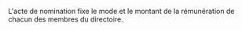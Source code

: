 L'acte de nomination fixe le mode et le montant de la rémunération de chacun des membres du directoire.



  

